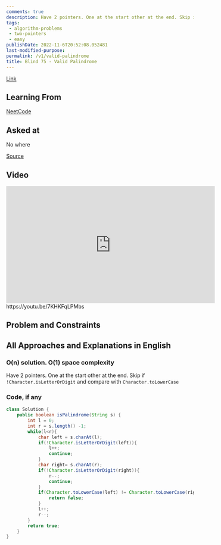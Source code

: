 ```yaml
---
comments: true
description: Have 2 pointers. One at the start other at the end. Skip if `!Character.isLetterOrDigit` and compare with `Character.toLowerCase`
tags:
 - algorithm-problems
 - two-pointers
 - easy
publishDate: 2022-11-6T20:52:08.052481
last-modified-purpose:
permalink: /v1/valid-palindrome
title: Blind 75 - Valid Palindrome
---
```


[Link](https://leetcode.com/problems/valid-palindrome/)

## Learning From

[NeetCode](https://neetcode.io/practice)

## Asked at

No where

[Source](https://seanprashad.com/leetcode-patterns/)

## Video

<iframe width="560" height="315" src="https://www.youtube.com/embed/7KHKFqLPMbs" title="YouTube video player" frameborder="0" allow="accelerometer; autoplay; clipboard-write; encrypted-media; gyroscope; picture-in-picture" allowfullscreen></iframe>https://youtu.be/7KHKFqLPMbs

## Problem and Constraints

## All Approaches and Explanations in English

### O(n) solution. O(1) space complexity

Have 2 pointers. One at the start other at the end. Skip if `!Character.isLetterOrDigit` and compare with `Character.toLowerCase`

### Code, if any

```java
class Solution {
    public boolean isPalindrome(String s) {
        int l = 0;
        int r = s.length() -1;
        while(l<r){
            char left = s.charAt(l);
            if(!Character.isLetterOrDigit(left)){
                l++;
                continue;
            }
            char right= s.charAt(r);
            if(!Character.isLetterOrDigit(right)){
                r--;
                continue;
            }
            if(Character.toLowerCase(left) != Character.toLowerCase(right)){
                return false;
            }
            l++;
            r--;
        }
        return true;
    }
}
```